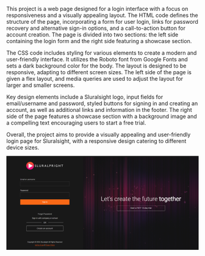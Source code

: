 
This project is a web page designed for a login interface with a focus on responsiveness and a visually appealing layout. The HTML code defines the structure of the page, incorporating a form for user login, links for password recovery and alternative sign-in options, and a call-to-action button for account creation. The page is divided into two sections: the left side containing the login form and the right side featuring a showcase section.

The CSS code includes styling for various elements to create a modern and user-friendly interface. It utilizes the Roboto font from Google Fonts and sets a dark background color for the body. The layout is designed to be responsive, adapting to different screen sizes. The left side of the page is given a flex layout, and media queries are used to adjust the layout for larger and smaller screens.

Key design elements include a Sluralsight logo, input fields for email/username and password, styled buttons for signing in and creating an account, as well as additional links and information in the footer. The right side of the page features a showcase section with a background image and a compelling text encouraging users to start a free trial.

Overall, the project aims to provide a visually appealing and user-friendly login page for Sluralsight, with a responsive design catering to different device sizes.

![Sluralsight-Login-Page](Screen%20shots%20for%20the%20results.png)
